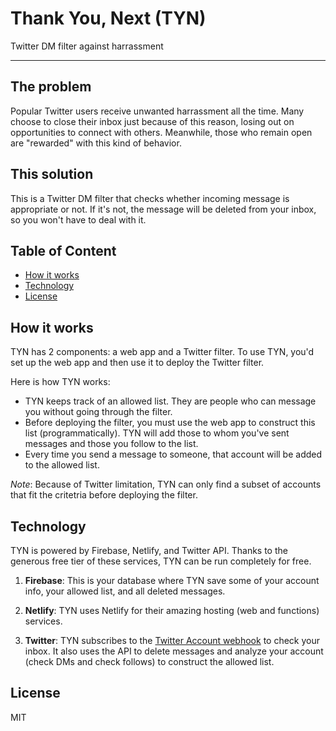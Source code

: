 # Thank You, Next (TYN)

Twitter DM filter against harrassment

---

## The problem

Popular Twitter users receive unwanted harrassment all the time. Many choose to close their inbox just because of this reason, losing out on opportunities to connect with others. Meanwhile, those who remain open are "rewarded" with this kind of behavior.

## This solution

This is a Twitter DM filter that checks whether incoming message is appropriate or not. If it's not, the message will be deleted from your inbox, so you won't have to deal with it.

## Table of Content

<!-- START doctoc generated TOC please keep comment here to allow auto update -->
<!-- DON'T EDIT THIS SECTION, INSTEAD RE-RUN doctoc TO UPDATE -->

- [How it works](#how-it-works)
- [Technology](#technology)
- [License](#license)

<!-- END doctoc generated TOC please keep comment here to allow auto update -->

## How it works

TYN has 2 components: a web app and a Twitter filter. To use TYN, you'd set up the web app and then use it to deploy the Twitter filter.

Here is how TYN works:

- TYN keeps track of an allowed list. They are people who can message you without going through the filter.
- Before deploying the filter, you must use the web app to construct this list (programmatically). TYN will add those to whom you've sent messages and those you follow to the list.
- Every time you send a message to someone, that account will be added to the allowed list.

*Note*: Because of Twitter limitation, TYN can only find a subset of accounts that fit the critetria before deploying the filter.

## Technology

TYN is powered by Firebase, Netlify, and Twitter API. Thanks to the generous free tier of these services, TYN can be run completely for free.

1. **Firebase**: This is your database where TYN save some of your account info, your allowed list, and all deleted messages.

2. **Netlify**: TYN uses Netlify for their amazing hosting (web and functions) services.

3. **Twitter**: TYN subscribes to the [Twitter Account webhook](https://developer.twitter.com/en/docs/accounts-and-users/subscribe-account-activity/overview) to check your inbox. It also uses the API to delete messages and analyze your account (check DMs and check follows) to construct the allowed list.

## License

MIT
